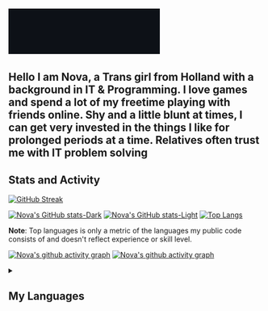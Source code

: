 #

<img src="./assets/github-gif1_v2.gif" alt="Typing animation" width="300" height="auto" />

<h2>Hello I am Nova, a Trans girl from Holland with a background in IT & Programming. I love games and spend a lot of my freetime playing with friends online. Shy and a little blunt at times, I can get very invested in the things I like for prolonged periods at a time. Relatives often trust me with IT problem solving</h2>

<h2>Stats and Activity</h2>

[![GitHub Streak](https://streak-stats.demolab.com/?user=SidusLunare&theme=dark)](https://git.io/streak-stats)

[![Nova's GitHub stats-Dark](https://github-readme-stats.vercel.app/api?username=SidusLunare&show_icons=true&theme=dark#gh-dark-mode-only)](https://github.com/anuraghazra/github-readme-stats#gh-dark-mode-only)
[![Nova's GitHub stats-Light](https://github-readme-stats.vercel.app/api?username=SidusLunare&show_icons=true&theme=default#gh-light-mode-only)](https://github.com/anuraghazra/github-readme-stats#gh-light-mode-only)
[![Top Langs](https://github-readme-stats.vercel.app/api/top-langs/?username=SidusLunare&layout=compact&theme=dark#gh-dark-mode-only)](https://github.com/anuraghazra/github-readme-stats)

<a><strong>Note</strong>: Top languages is only a metric of the languages my public code consists of and doesn't reflect experience or skill level.</a>

[![Nova's github activity graph](https://github-readme-activity-graph.vercel.app/graph?username=SidusLunare&theme=react#gh-light-mode-only)](https://github.com/ashutosh00710/github-readme-activity-graph#gh-light-mode-only)
[![Nova's github activity graph](https://github-readme-activity-graph.vercel.app/graph?username=SidusLunare&theme=react-dark#gh-dark-mode-only)](https://github.com/ashutosh00710/github-readme-activity-graph#gh-dark-mode-only)

<details> 
  <summary><h2>My Languages</h2></summary>
  <!-- Some badges are from https://github.com/Ileriayo/markdown-badges -->
  <h3>Standard languages</h3>
        <a href="#"><img alt="C#" src="https://custom-icon-badges.demolab.com/badge/C%23-68217A.svg?logo=cs2&logoColor=white"></a>
        <a href="#"><img alt="CSS3" src="https://img.shields.io/badge/CSS-1572B6.svg?logo=css3&logoColor=white"></a>
        <a href="#"><img alt="HTML5" src="https://img.shields.io/badge/HTML-E34F26.svg?logo=html5&logoColor=white"></a>
        <a href="#"><img alt="JavaScript" src="https://img.shields.io/badge/JavaScript-F7DF1E.svg?logo=javascript&logoColor=black"></a>
        <a href="#"><img alt="Python" src="https://img.shields.io/badge/Python-14354C.svg?logo=python&logoColor=white"></a>
        <a href="#"><img alt="Arduino" src="https://img.shields.io/badge/-Arduino-00979D?logo=Arduino&logoColor=white"></a>
        <a href="#"><img alt="React" src="https://img.shields.io/badge/React-20232a.svg?logo=react&logoColor=%2361DAFB"></a>
        <a href="#"><img alt="Arch Linux" src="https://img.shields.io/badge/Arch%20Linux-1793D1.svg?logo=arch-linux&logoColor=white"></a>

 <h3>Tools</h3>
        <a href="#"><img alt="OBS Studio" src="https://img.shields.io/badge/-OBS-302E31?logo=obs-studio&logoColor=white"></a>
        <a href="#"><img alt="Postman" src="https://img.shields.io/badge/Postman-FF6C37?logo=postman&logoColor=white"></a>
        <a href="#"><img alt="GitHub Desktop" src="https://img.shields.io/badge/GitHub%20Desktop-8034A9.svg?logo=github&logoColor=white"></a>
        <a href="#"><img alt="Google Sheets" src="https://img.shields.io/badge/Sheets-34A853.svg?logo=google%20sheets&logoColor=white"></a>
        <a href="#"><img alt="Discord" src="https://img.shields.io/badge/-Discord-5865F2.svg?logo=discord&logoColor=white"></a>
        <a href="#"><img alt="Visual Studio Code" src="https://img.shields.io/badge/Visual%20Studio%20Code-0078d7.svg?logo=visual-studio-code&logoColor=white"></a>
</details>
